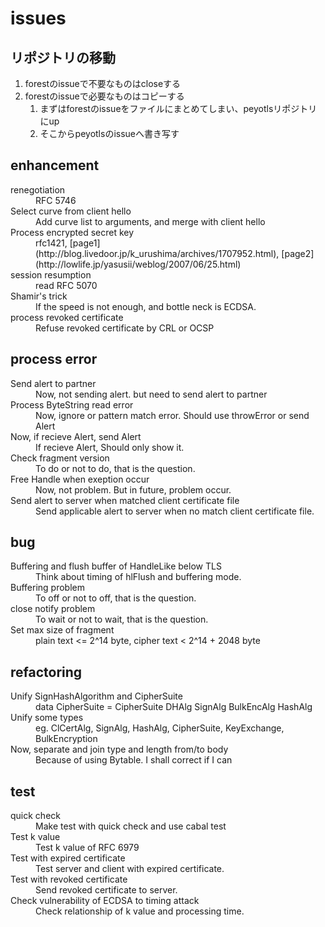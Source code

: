 issues
======

リポジトリの移動
----------------

1. forestのissueで不要なものはcloseする
2. forestのissueで必要なものはコピーする
    1. まずはforestのissueをファイルにまとめてしまい、peyotlsリポジトリにup
    2. そこからpeyotlsのissueへ書き写す

enhancement
-----------

<dl>
    <dt>renegotiation</dt>
    <dd>RFC 5746</dd>
    <dt>Select curve from client hello</dt>
    <dd>Add curve list to arguments, and merge with client hello</dd>
    <dt>Process encrypted secret key</dt>
    <dd>rfc1421,
    	[page1](http://blog.livedoor.jp/k_urushima/archives/1707952.html),
	[page2](http://lowlife.jp/yasusii/weblog/2007/06/25.html)</dd>
    <dt>session resumption</dt>
    <dd>read RFC 5070</dd>
    <dt>Shamir&apos;s trick</dt>
    <dd>If the speed is not enough, and bottle neck is ECDSA.</dd>
    <dt>process revoked certificate</dt>
    <dd>Refuse revoked certificate by CRL or OCSP</dd>
</dl>

process error
-------------

<dl>
    <dt>Send alert to partner</dt>
    <dd>Now, not sending alert. but need to send alert to partner</dd>
    <dt>Process ByteString read error</dt>
    <dd>Now, ignore or pattern match error. Should use throwError or send Alert</dd>
    <dt>Now, if recieve Alert, send Alert</dt>
    <dd>If recieve Alert, Should only show it.</dd>
    <dt>Check fragment version</dt>
    <dd>To do or not to do, that is the question.</dd>
    <dt>Free Handle when exeption occur</dt>
    <dd>Now, not problem. But in future, problem occur.</dd>
    <dt>Send alert to server when matched client certificate file</dt>
    <dd>Send applicable alert to server when no match client certificate file.</dd>
</dl>

bug
---

<dl>
    <dt>Buffering and flush buffer of HandleLike below TLS</dt>
    <dd>Think about timing of hlFlush and buffering mode.</dd>
    <dt>Buffering problem</dt>
    <dd>To off or not to off, that is the question.</dd>
    <dt>close notify problem</dt>
    <dd>To wait or not to wait, that is the question.</dd>
    <dt>Set max size of fragment</dt>
    <dd>plain text &lt;= 2^14 byte, cipher text &lt; 2^14 + 2048 byte</dd>
</dl>

refactoring
-----------

<dl>
    <dt>Unify SignHashAlgorithm and CipherSuite</dt>
    <dd>data CipherSuite = CipherSuite DHAlg SignAlg BulkEncAlg HashAlg</dd>
    <dt>Unify some types</dt>
    <dd>eg. ClCertAlg, SignAlg, HashAlg, CipherSuite, KeyExchange, BulkEncryption</dd>
    <dt>Now, separate and join type and length from/to body</dt>
    <dd>Because of using Bytable. I shall correct if I can</dd>
</dl>

test
----

<dl>
    <dt>quick check</dt>
    <dd>Make test with quick check and use cabal test</dd>
    <dt>Test k value</dt>
    <dd>Test k value of RFC 6979</dd>
    <dt>Test with expired certificate</dt>
    <dd>Test server and client with expired certificate.</dd>
    <dt>Test with revoked certificate</dt>
    <dd>Send revoked certificate to server.</dd>
    <dt>Check vulnerability of ECDSA to timing attack</dt>
    <dd>Check relationship of k value and processing time.</dd>
</dl>
